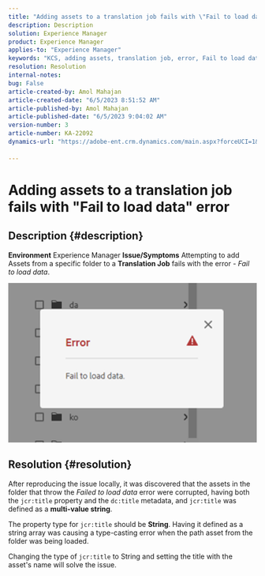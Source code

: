 ```yaml
---
title: "Adding assets to a translation job fails with \"Fail to load data\" error"
description: Description
solution: Experience Manager
product: Experience Manager
applies-to: "Experience Manager"
keywords: "KCS, adding assets, translation job, error, Fail to load data"
resolution: Resolution
internal-notes: 
bug: False
article-created-by: Amol Mahajan
article-created-date: "6/5/2023 8:51:52 AM"
article-published-by: Amol Mahajan
article-published-date: "6/5/2023 9:04:02 AM"
version-number: 3
article-number: KA-22092
dynamics-url: "https://adobe-ent.crm.dynamics.com/main.aspx?forceUCI=1&pagetype=entityrecord&etn=knowledgearticle&id=aa66af33-7e03-ee11-8f6e-6045bd006268"

---
```

# Adding assets to a translation job fails with "Fail to load data" error

## Description {#description}

<b>Environment</b>
Experience Manager
<b>Issue/Symptoms</b>
Attempting to add Assets from a specific folder to a <b>Translation Job</b> fails with the error - *Fail to load data*.

![](assets/___ab66af33-7e03-ee11-8f6e-6045bd006268___.png)


## Resolution {#resolution}


After reproducing the issue locally, it was discovered that the assets in the folder that throw the *Failed to load data* error were corrupted, having both the `jcr:title` property and the `dc:title` metadata, and `jcr:title` was defined as a <b>multi-value string</b>.

The property type for `jcr:title` should be <b>String</b>. Having it defined as a string array was causing a type-casting error when the path asset from the folder was being loaded.

Changing the type of `jcr:title` to String and setting the title with the asset's name will solve the issue.
